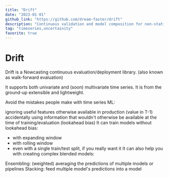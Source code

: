 ```yaml
---
title: "Drift"
date: "2023-01-01"
github_link: "https://github.com/dream-faster/drift"
description: "Continuous validation and model composition for non-stationary Time Series"
tag: "timeseries,uncertainity"
favorite: true
---
```


# Drift

Drift is a Nowcasting continuous evaluation/deployment library. (also known as walk-forward evaluation)

It supports both univariate and (soon) multivariate time series. It is from the ground-up extensible and lightweight.

Avoid the mistakes people make with time series ML:

ignoring useful features otherwise available in production (value in T-1)
accidentally using information that wouldn't otherwise be available at the time of training/evaluation (lookahead bias)
It can train models without lookahead bias:

- with expanding window
- with rolling window
- even with a single train/test split, if you really want it
It can also help you with creating complex blended models:

Ensembling: (weighted) averaging the predictions of multiple models or pipelines
Stacking: feed multiple model's predictions into a model